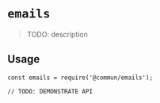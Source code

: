 # `emails`

> TODO: description

## Usage

```
const emails = require('@commun/emails');

// TODO: DEMONSTRATE API
```
